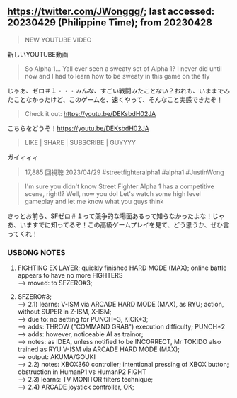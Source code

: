 ## https://twitter.com/JWonggg/; last accessed: 20230429 (Philippine Time); from 20230428

> NEW YOUTUBE VIDEO

新しいYOUTUBE動画

> So Alpha 1... Yall ever seen a sweaty set of Alpha 1? I never did until now and I had to learn how to be sweaty in this game on the fly

じゃあ、ゼロ＃１・・・みんな、すごい戦闘みたことない？おれも、いままでみたことなかったけど、このゲームを、速くやって、そんなこと実感できたぞ！

> Check it out: https://youtu.be/DEKsbdH02JA

こちらをどうぞ！https://youtu.be/DEKsbdH02JA

> LIKE | SHARE | SUBSCRIBE | GUYYYY

ガイィィィ

> 17,885 回視聴  2023/04/29  #streetfighteralpha1 #alpha1 #JustinWong

> I'm sure you didn't know Street Fighter Alpha 1 has a competitive scene, right!? Well, now you do! Let's watch some high level gameplay and let me know what you guys think

きっとお前ら、SFゼロ＃１って競争的な場面あるって知らなかったよな！じゃあ、いますでに知ってるぞ！この高級ゲームプレイを見て、どう思うか、ぜひ言ってくれ！


### USBONG NOTES

1) FIGHTING EX LAYER; quickly finished HARD MODE (MAX); online battle appears to have no more FIGHTERS<br/>
--> moved: to SFZERO#3; 

2) SFZERO#3; <br/>
--> 2.1) learns: V-ISM via ARCADE HARD MODE (MAX), as RYU; action, without SUPER in Z-ISM, X-ISM;<br/>
--> due to: no setting for PUNCH\*3, KICK\*3;<br/>
--> adds: THROW ("COMMAND GRAB") execution difficulty; PUNCH*2<br/>
--> adds: however, noticeable AI as trainor;<br/>
--> notes: as IDEA, unless notified to be INCORRECT, Mr TOKIDO also trained as RYU V-ISM via ARCADE HARD MODE (MAX);<br/>
--> output: AKUMA\/GOUKI<br/>
--> 2.2) notes: XBOX360 controller; intentional pressing of XBOX button; obstruction in HumanP1 vs HumanP2 FIGHT<br/>
--> 2.3) learns: TV MONITOR filters technique;<br/>
--> 2.4) ARCADE joystick controller, OK; 
